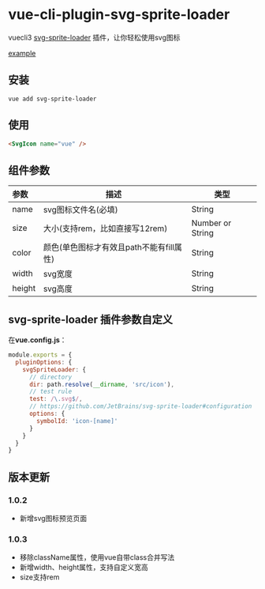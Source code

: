 # vue-cli-plugin-svg-sprite-loader

vuecli3 [svg-sprite-loader](https://github.com/kisenka/svg-sprite-loader) 插件，让你轻松使用svg图标

[example](https://github.com/shooterRao/vue-cli-plugin-svg-sprite-loader-example)

## 安装

```
vue add svg-sprite-loader
```

## 使用

```html
<SvgIcon name="vue" />
```

## 组件参数

|参数|描述|类型|
|:---|---|---|
|name|svg图标文件名(必填)|String|
|size|大小(支持rem，比如直接写12rem)|Number or String|
|color|颜色(单色图标才有效且path不能有fill属性)|String|
|width|svg宽度|String|
|height|svg高度|String|

## svg-sprite-loader 插件参数自定义

在**vue.config.js**：

```javascript
module.exports = {
  pluginOptions: {
    svgSpriteLoader: {
      // directory
      dir: path.resolve(__dirname, 'src/icon'),
      // test rule
      test: /\.svg$/,
      // https://github.com/JetBrains/svg-sprite-loader#configuration
      options: {
        symbolId: 'icon-[name]'
      }
    }
  }
}
```

## 版本更新

### 1.0.2

- 新增svg图标预览页面

### 1.0.3

- 移除className属性，使用vue自带class合并写法
- 新增width、height属性，支持自定义宽高
- size支持rem